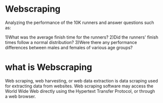 # Webscraping
Analyzing the performance of the 10K runners and answer questions such as:

1)What was the average finish time for the runners?
2)Did the runners' finish times follow a normal distribution?
3)Were there any performance differences between males and females of various age groups?

# what is Webscraping
Web scraping, web harvesting, or web data extraction is data scraping used for extracting data from websites. Web scraping software may access the World Wide Web directly using the Hypertext Transfer Protocol, or through a web browser.
